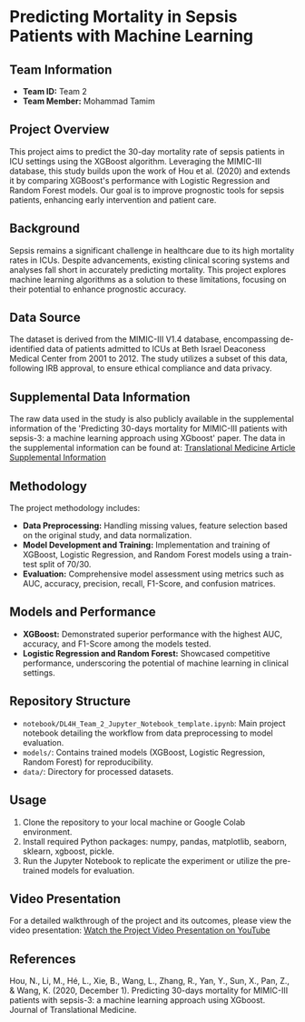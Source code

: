 # Predicting Mortality in Sepsis Patients with Machine Learning

## Team Information
- **Team ID:** Team 2
- **Team Member:** Mohammad Tamim

## Project Overview
This project aims to predict the 30-day mortality rate of sepsis patients in ICU settings using the XGBoost algorithm. Leveraging the MIMIC-III database, this study builds upon the work of Hou et al. (2020) and extends it by comparing XGBoost's performance with Logistic Regression and Random Forest models. Our goal is to improve prognostic tools for sepsis patients, enhancing early intervention and patient care.

## Background
Sepsis remains a significant challenge in healthcare due to its high mortality rates in ICUs. Despite advancements, existing clinical scoring systems and analyses fall short in accurately predicting mortality. This project explores machine learning algorithms as a solution to these limitations, focusing on their potential to enhance prognostic accuracy.

## Data Source
The dataset is derived from the MIMIC-III V1.4 database, encompassing de-identified data of patients admitted to ICUs at Beth Israel Deaconess Medical Center from 2001 to 2012. The study utilizes a subset of this data, following IRB approval, to ensure ethical compliance and data privacy.

## Supplemental Data Information
The raw data used in the study is also publicly available in the supplemental information of the 'Predicting 30-days mortality for MIMIC-III patients with sepsis-3: a machine learning approach using XGboost' paper. The data in the supplemental information can be found at: [Translational Medicine Article Supplemental Information](https://translational-medicine.biomedcentral.com/articles/10.1186/s12967-020-02620-5#Sec14)

## Methodology
The project methodology includes:
- **Data Preprocessing:** Handling missing values, feature selection based on the original study, and data normalization.
- **Model Development and Training:** Implementation and training of XGBoost, Logistic Regression, and Random Forest models using a train-test split of 70/30.
- **Evaluation:** Comprehensive model assessment using metrics such as AUC, accuracy, precision, recall, F1-Score, and confusion matrices.

## Models and Performance
- **XGBoost:** Demonstrated superior performance with the highest AUC, accuracy, and F1-Score among the models tested.
- **Logistic Regression and Random Forest:** Showcased competitive performance, underscoring the potential of machine learning in clinical settings.

## Repository Structure
- `notebook/DL4H_Team_2_Jupyter_Notebook_template.ipynb`: Main project notebook detailing the workflow from data preprocessing to model evaluation.
- `models/`: Contains trained models (XGBoost, Logistic Regression, Random Forest) for reproducibility.
- `data/`: Directory for processed datasets.

## Usage
1. Clone the repository to your local machine or Google Colab environment.
2. Install required Python packages: numpy, pandas, matplotlib, seaborn, sklearn, xgboost, pickle.
3. Run the Jupyter Notebook to replicate the experiment or utilize the pre-trained models for evaluation.

## Video Presentation
For a detailed walkthrough of the project and its outcomes, please view the video presentation:
[Watch the Project Video Presentation on YouTube](https://youtu.be/VORFSvWzAJE)

## References
Hou, N., Li, M., Hé, L., Xie, B., Wang, L., Zhang, R., Yan, Y., Sun, X., Pan, Z., & Wang, K. (2020, December 1). Predicting 30-days mortality for MIMIC-III patients with sepsis-3: a machine learning approach using XGboost. Journal of Translational Medicine.
